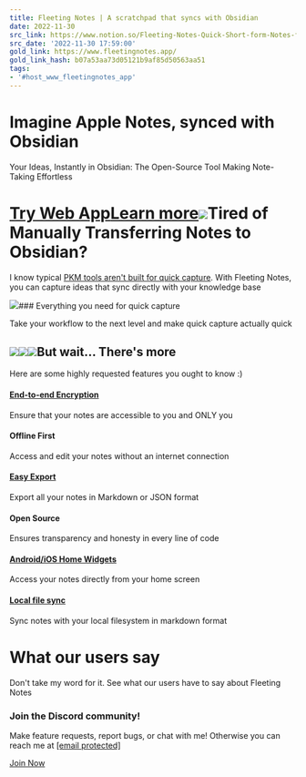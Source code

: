 ```yaml
---
title: Fleeting Notes | A scratchpad that syncs with Obsidian
date: 2022-11-30
src_link: https://www.notion.so/Fleeting-Notes-Quick-Short-form-Notes-for-Obsidian-ea9c2576fbe34e7eba30c186dc6b8021
src_date: '2022-11-30 17:59:00'
gold_link: https://www.fleetingnotes.app/
gold_link_hash: b07a53aa73d05121b9af85d50563aa51
tags:
- '#host_www_fleetingnotes_app'
---
```


Imagine Apple Notes, synced with Obsidian
=========================================

Your Ideas, Instantly in Obsidian: The Open-Source Tool Making Note-Taking Effortless

[Try Web App](https://my.fleetingnotes.app)[Learn more](https://docs.fleetingnotes.app)![](assets/demo.png)Tired of Manually Transferring Notes to Obsidian?
=================================================

I know typical [PKM tools aren't built for quick capture](/posts/put-quick-notes-into-obsidian-from-anywhere). With Fleeting Notes, you can capture ideas that sync directly with your knowledge base

![](assets/top-image.png)### Everything you need for quick capture

Take your workflow to the next level and make quick capture actually quick

![](assets/multi-platform.png)![](assets/source.gif)![](assets/obs-sync.gif)But wait... There's more
------------------------

Here are some highly requested features you ought to know :)

#### [End-to-end Encryption](/posts/end-to-end-encryption-in-fleeting-notes)

Ensure that your notes are accessible to you and ONLY you

#### Offline First

Access and edit your notes without an internet connection

#### [Easy Export](/notes/how-to-export-notes-in-fn)

Export all your notes in Markdown or JSON format

#### Open Source

Ensures transparency and honesty in every line of code

#### [Android/iOS Home Widgets](/posts/home-widgets-for-fleeting-notes)

Access your notes directly from your home screen

#### [Local file sync](/posts/how-to-setup-local-file-sync)

Sync notes with your local filesystem in markdown format

What our users say
==================

Don't take my word for it. See what our users have to say about Fleeting Notes

### Join the Discord community!

Make feature requests, report bugs, or chat with me! Otherwise you can reach me at [[email protected]](/cdn-cgi/l/email-protection#761b1702021e130136101a1313021f1811181902130558170606)

[Join Now](https://discord.gg/xrj6yuGNmx)
